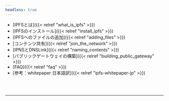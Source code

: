 ```yaml
---
headless: true
---
```


- [IPFSとは]({{< relref "what_is_ipfs" >}})
- [IPFSのインストール]({{< relref "install_ipfs" >}})
- [IPFSへのファイルの追加]({{< relref "adding_files" >}})
- [コンテンツ共有]({{< relref "join_the_network" >}})
- [IPNSとDNSLink]({{< relref "naming_contents" >}})
- [パブリックゲートウェイの構築]({{< relref "building_public_gateway" >}})
- [FAQ]({{< relref "faq" >}})
- [参考：whitepaper 日本語訳]({{< relref "ipfs-whitepaper-jp" >}})
<br/>
<br/>
<hr>
